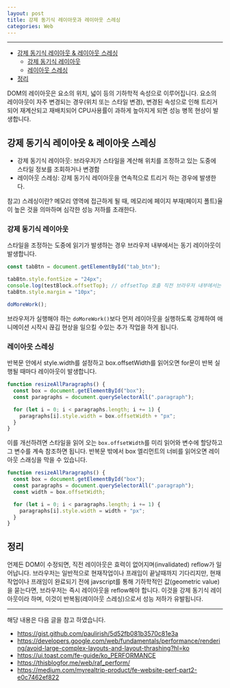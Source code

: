 ```yaml
---
layout: post
title: 강제 동기식 레이아웃과 레이아웃 스레싱
categories: Web
---
```


<hr >

<!-- vscode-markdown-toc -->

- [강제 동기식 레이아웃 & 레이아웃 스레싱](#강제-동기식-레이아웃-&-레이아웃-스레싱)
  - [강제 동기식 레이아웃](#강제-동기식-레이아웃)
  - [레이아웃 스레싱](#레이아웃-스레싱)
- [정리](#정리)

<!-- vscode-markdown-toc-config
	numbering=false
	autoSave=true
	/vscode-markdown-toc-config -->
<!-- /vscode-markdown-toc -->

DOM의 레이아웃은 요소의 위치, 넓이 등의 기하학적 속성으로 이루어집니다. 요소의 레이아웃이 자주 변경되는 경우(위치 또는 스타일 변경), 변경된 속성으로 인해 트리거되어 재계산되고 재배치되어 CPU사용률이 과하게 높아지게 되면 성능 병목 현상이 발생합니다.

## <a name='강제-동기식-레이아웃-&-레이아웃-스레싱'></a>강제 동기식 레이아웃 & 레이아웃 스레싱

- 강제 동기식 레이아웃: 브라우저가 스타일을 계산해 위치를 조정하고 있는 도중에 스타일 정보를 조회하거나 변경함
- 레이아웃 스레싱: 강제 동기식 레이아웃을 연속적으로 트리거 하는 경우에 발생한다.

참고) 스레싱이란? 메모리 영역에 접근하게 될 때, 메모리에 페이지 부재(페이지 폴트)율이 높은 것을 의마하며 심각한 성능 저하를 초래한다.

### <a name='강제-동기식-레이아웃'></a>강제 동기식 레이아웃

스타일을 조정하는 도중에 읽기가 발생하는 경우 브라우저 내부에서는 동기 레이아웃이 발생합니다.

```js
const tabBtn = document.getElementById("tab_btn");

tabBtn.style.fontSize = "24px";
console.log(testBlock.offsetTop); // offsetTop 호출 직전 브라우저 내부에서는 동기 레이아웃이 발생한다.
tabBtn.style.margin = "10px";

doMoreWork();
```

브라우저가 실행해야 하는 `doMoreWork()`보다 먼저 레이아웃을 실행하도록 강제하여 애니메이션 시작시 끊김 현상을 일으킬 수있는 추가 작업을 하게 됩니다.

### <a name='레이아웃-스레싱'></a>레이아웃 스레싱

반복문 안에서 style.width를 설정하고 box.offsetWidth를 읽어오면 for문이 반복 실행될 때마다 레이아웃이 발생합니다.

```js
function resizeAllParagraphs() {
  const box = document.getElementById("box");
  const paragraphs = document.querySelectorAll(".paragraph");

  for (let i = 0; i < paragraphs.length; i += 1) {
    paragraphs[i].style.width = box.offsetWidth + "px";
  }
}
```

이를 개선하려면 스타일을 읽어 오는 `box.offsetWidth`를 미리 읽어와 변수에 할당하고 그 변수를 계속 참조하면 됩니다. 반복문 밖에서 box 엘리먼트의 너비를 읽어오면 레이아웃 스래싱을 막을 수 있습니다.

```js
function resizeAllParagraphs() {
  const box = document.getElementById("box");
  const paragraphs = document.querySelectorAll(".paragraph");
  const width = box.offsetWidth;

  for (let i = 0; i < paragraphs.length; i += 1) {
    paragraphs[i].style.width = width + "px";
  }
}
```

## <a name='정리'></a>정리

언제든 DOM이 수정되면, 직전 레이아웃은 효력이 없어지며(invalidated) reflow가 일어납니다. 브라우저는 일반적으로 현재작업이나 프래임이 끝날때까지 기다리지만, 현재 작업이나 프래임이 완료되기 전에 javscript를 통해 기하학적인 값(geometric value)을 묻는다면, 브라우저는 즉시 레이아웃을 reflow해야 합니다. 이것을 강제 동기식 레이아웃이라 하며, 이것이 반복됨(레이아웃 스레싱)으로서 성능 저하가 유발됩니다.

---

해당 내용은 다음 글을 참고 하였습니다.

- https://gist.github.com/paulirish/5d52fb081b3570c81e3a
- https://developers.google.com/web/fundamentals/performance/rendering/avoid-large-complex-layouts-and-layout-thrashing?hl=ko
- https://ui.toast.com/fe-guide/ko_PERFORMANCE
- https://thisblogfor.me/web/raf_perform/
- https://medium.com/myrealtrip-product/fe-website-perf-part2-e0c7462ef822